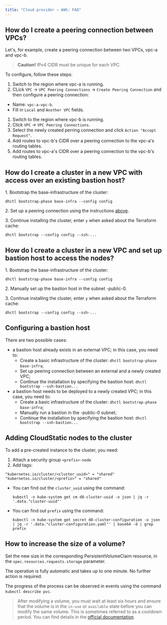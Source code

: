 ```yaml
---
title: "Cloud provider — AWS: FAQ"
---
```


## How do I create a peering connection between VPCs?

Let's, for example, create a peering connection between two VPCs, vpc-a and vpc-b.

>**Caution!** IPv4 CIDR must be unique for each VPC.

To configure, follow these steps:

1. Switch to the region where vpc-a is running.
1. CLick `VPC` -> `VPC Peering Connections` -> `Create Peering Connection` and then configure a peering connection:
* Name: `vpc-a-vpc-b`.
* Fill in `Local` and `Another VPC` fields.
1. Switch to the region where vpc-b is running.
1. Click `VPC` -> `VPC Peering Connections`.
1. Select the newly created perring connection and click `Action "Accept Request"`.
1. Add routes to vpc-b's CIDR over a peering connection to the vpc-a's routing tables.
1. Add routes to vpc-a's CIDR over a peering connection to the vpc-b's routing tables.

## How do I create a cluster in a new VPC with access over an existing bastion host?

1\. Bootstrap the base-infrastructure of the cluster:

  ```shell
  dhctl bootstrap-phase base-infra --config config
  ```

2\. Set up a peering connection using the instructions [above](#how-do-i-create-a-peering-connection-between-vpcs).

3\. Continue installing the cluster, enter `y` when asked about the Terraform cache:

  ```shell
  dhctl bootstrap --config config --ssh-...
  ```

## How do I create a cluster in a new VPC and set up bastion host to access the nodes?

1\. Bootstrap the base-infrastructure of the cluster:

  ```shell
  dhctl bootstrap-phase base-infra --config config
  ```

2\. Manually set up the bastion host in the subnet <prefix>-public-0.

3\. Continue installing the cluster, enter `y` when asked about the Terraform cache:

  ```shell
  dhctl bootstrap --config config --ssh-...
  ```

## Configuring a bastion host

There are two possible cases:
* a bastion host already exists in an external VPC; in this case, you need to:
  * Create a basic infrastructure of the cluster: `dhctl bootstrap-phase base-infra`;
  * Set up peering connection between an external and a newly created VPC;
  * Continue the installation by specifying the bastion host: `dhctl bootstrap --ssh-bastion...`
* a bastion host needs to be deployed to a newly created VPC; in this case, you need to:
  * Create a basic infrastructure of the cluster: `dhctl bootstrap-phase base-infra`;
  * Manually run a bastion in the <prefix>-public-0 subnet;
  * Continue the installation by specifying the bastion host: `dhctl bootstrap --ssh-bastion...`

## Adding CloudStatic nodes to the cluster

To add a pre-created instance to the cluster, you need:
  1. Attach a security group `<prefix>-node`
  2. Add tags:

  ```
  "kubernetes.io/cluster/<cluster_uuid>" = "shared"
  "kubernetes.io/cluster/<prefix>" = "shared"
  ```

* You can find out the `cluster_uuid` using the command:

    ```shell
    kubectl -n kube-system get cm d8-cluster-uuid -o json | jq -r '.data."cluster-uuid"'
    ```

* You can find out `prefix` using the command:

    ```shell
    kubectl -n kube-system get secret d8-cluster-configuration -o json | jq -r '.data."cluster-configuration.yaml"' | base64 -d | grep prefix
    ```

## How to increase the size of a volume?

Set the new size in the corresponding PersistentVolumeClaim resource, in the `spec.resources.requests.storage` parameter.

The operation is fully automatic and takes up to one minute. No further action is required.

The progress of the process can be observed in events using the command `kubectl describe pvc`.

> After modifying a volume, you must wait at least six hours and ensure that the volume is in the `in-use` or `available` state before you can modify the same volume. This is sometimes referred to as a cooldown period. You can find details in the [official documentation](https://docs.aws.amazon.com/AWSEC2/latest/UserGuide/modify-volume-requirements.html).
